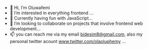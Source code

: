 - 👋 Hi, I’m Oluwafemi
- 👀 I’m interested in everything frontend ...
- 🌱 Currently having fun with JavaScript...
- 💞️ I’m looking to collaborate on projects that involve frontend web development...
- 📫 you can reach me via my email bidesim8@gmail.com, also my personal twitter acount www.twitter.com/olaoluphemy ...

<!---
Oluwafemi/olaoluphemy is a ✨ special ✨ repository because its `README.md` (this file) appears on your GitHub profile.
You can click the Preview link to take a look at your changes.
--->
